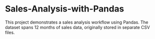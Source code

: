 # Sales-Analysis-with-Pandas
This project demonstrates a sales analysis workflow using Pandas. The dataset spans 12 months of sales data, originally stored in separate CSV files. 
